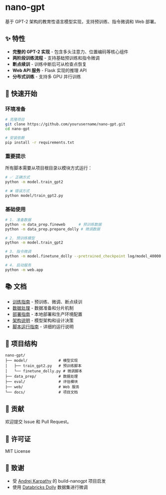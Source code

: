 # nano-gpt

基于 GPT-2 架构的教育性语言模型实现，支持预训练、指令微调和 Web 部署。

## ✨ 特性

- **完整的 GPT-2 实现** - 包含多头注意力、位置编码等核心组件
- **两阶段训练流程** - 支持基础预训练和指令微调
- **断点续训** - 训练中断后可从检查点恢复
- **Web API 服务** - Flask 实现的推理 API
- **分布式训练** - 支持多 GPU 并行训练

## 🚀 快速开始

### 环境准备

```bash
# 克隆项目
git clone https://github.com/yourusername/nano-gpt.git
cd nano-gpt

# 安装依赖
pip install -r requirements.txt
```

### 重要提示

所有脚本需要从项目根目录以模块方式运行：

```bash
# ✅ 正确方式
python -m model.train_gpt2

# ❌ 错误方式
python model/train_gpt2.py
```

### 基础使用

```bash
# 1. 准备数据
python -m data_prep.fineweb      # 预训练数据
python -m data_prep.prepare_dolly # 微调数据

# 2. 预训练模型
python -m model.train_gpt2

# 3. 指令微调
python -m model.finetune_dolly --pretrained_checkpoint log/model_40000.pt

# 4. 启动服务
python -m web.app
```

## 📚 文档

- [训练指南](docs/TRAINING.md) - 预训练、微调、断点续训
- [数据处理](docs/DATA_PROCESSING.md) - 数据准备和分片机制
- [部署指南](docs/DEPLOYMENT.md) - 本地部署和生产环境配置
- [架构说明](docs/ARCHITECTURE.md) - 模型架构和设计决策
- [脚本运行指南](docs/SCRIPT_RUNNING_GUIDE.md) - 详细的运行说明

## 📁 项目结构

```
nano-gpt/
├── model/              # 模型实现
│   ├── train_gpt2.py   # 预训练脚本
│   └── finetune_dolly.py # 微调脚本
├── data_prep/          # 数据处理
├── eval/               # 评估模块
├── web/                # Web 服务
└── docs/               # 项目文档
```

## 🤝 贡献

欢迎提交 Issue 和 Pull Request。

## 📄 许可证

MIT License

## 🙏 致谢

- 受 [Andrej Karpathy](https://github.com/karpathy) 的 build-nanogpt 项目启发
- 使用 [Databricks Dolly](https://www.databricks.com/blog/2023/04/12/dolly-first-open-commercially-viable-instruction-tuned-llm) 数据集进行微调
